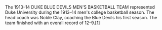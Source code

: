 The 1913–14 DUKE BLUE DEVILS MEN'S BASKETBALL TEAM represented Duke University during the 1913–14 men's college basketball season. The head coach was Noble Clay, coaching the Blue Devils his first season. The team finished with an overall record of 12–9.[1]
